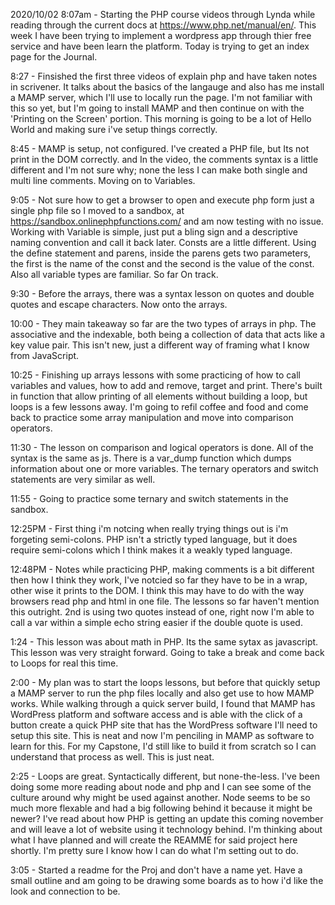 2020/10/02
8:07am - Starting the PHP course videos through Lynda while reading through the current docs at https://www.php.net/manual/en/.
This week I have been trying to implement a wordpress app through thier free service and have been learn the platform. Today is
trying to get an index page for the Journal.

8:27 - Finsished the first three videos of explain php and have taken notes in scrivener. It talks about the basics of the langauge and also has me install a MAMP server, which I'll use to locally run the page. I'm not familiar with this so yet, but I'm going to install MAMP and then continue on with the 'Printing on the Screen' portion. This morning is going to be a lot of Hello World and making sure i've setup things correctly.

8:45 - MAMP is setup, not configured. I've created a PHP file, but Its not print in the DOM correctly. and In the video, the comments syntax is a little different and I'm not sure why; none the less I can make both single and multi line comments. Moving on to Variables.

9:05 - Not sure how to get a browser to open and execute php form just a single php file so I moved to a sandbox, at https://sandbox.onlinephpfunctions.com/ and am now testing with no issue. Working with Variable is simple, just put a bling sign and a descriptive naming convention and call it back later. Consts are a little different. Using the define statement and parens, inside the parens gets two parameters, the first is the name of the const and the second is the value of the const. Also all variable types are familiar. So far On track.

9:30 - Before the arrays, there was a syntax lesson on quotes and double quotes and escape characters. Now onto the arrays.

10:00 - They main takeaway so far are the two types of arrays in php. The associative and the indexable, both being a collection of data that acts like a key value pair. This isn't new, just a different way of framing what I know from JavaScript.

10:25 - Finishing up arrays lessons with some practicing of how to call variables and values, how to add and remove, target and print. There's built in function that allow printing of all elements without building a loop, but loops is a few lessons away. I'm going to refil coffee and food and come back to practice some array manipulation and move into comparison operators.

11:30 - The lesson on comparison and logical operators is done. All of the syntax is the same as js. There is a var_dump function which dumps information about one or more variables. The ternary operators and switch statements are very similar as well.

11:55 - Going to practice some ternary and switch statements in the sandbox.

12:25PM - First thing i'm notcing when really trying things out is i'm forgeting semi-colons. PHP isn't a strictly typed language, but it does require semi-colons which I think makes it a weakly typed language.

12:48PM - Notes while practicing PHP, making comments is a bit different then how I think they work, I've notcied so far they have to be in a <?php ?> wrap, other wise it prints to the DOM. I think this may have to do with the way browsers read php and html in one file. The lessons so  far haven't mention this outright. 2nd is using two quotes instead of one, right now I'm able to call a var within a simple echo string easier if the double quote is used.

1:24 - This lesson was about math in PHP. Its the same sytax as javascript. This lesson was very straight forward. Going to take a break and come back to Loops for real this time.

2:00 - My plan was to start the loops lessons, but before that quickly setup a MAMP server to run the php files locally and also get use to how MAMP works. While walking through a quick server build, I found that MAMP has WordPress platform and software access and is able with the click of a button create a quick PHP site that has the WordPress software I'll need to setup this site. This is neat and now I'm penciling in MAMP as software to learn for this. For my Capstone, I'd still like to build it from scratch so I can understand that process as well. This is just neat.

2:25 - Loops are great. Syntactically different, but none-the-less. I've been doing some more reading about node and php and I can see some of the culture around why might be used against another. Node seems to be so much more flexable and had a big following behind it because it might be newer? I've read about how PHP is getting an update this coming november and will leave a lot of website using it technology behind. I'm thinking about what I have planned and will create the REAMME for said project here shortly. I'm pretty sure I know how I can do what I'm setting out to do.

3:05 - Started a readme for the Proj and don't have a name yet. Have a small outline and am going to be drawing some boards as to how i'd like the look and connection to be.